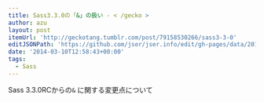 ```yaml
---
title: Sass3.3.0の「&」の扱い - < /gecko >
author: azu
layout: post
itemUrl: 'http://geckotang.tumblr.com/post/79158530266/sass3-3-0'
editJSONPath: 'https://github.com/jser/jser.info/edit/gh-pages/data/2014/03/index.json'
date: '2014-03-10T12:58:43+00:00'
tags:
  - Sass
---
```

Sass 3.3.0RCからの`&` に関する変更点について
